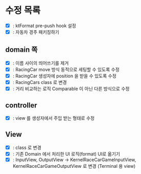 # 수정 목록
- [x] : ktFormat pre-push hook 설정
- [x] : 자동차 경주 패키징하기

## domain 쪽

- [x] : 이름 사이의 띄어쓰기를 제거
- [x] : RacingCar move 방식 동적으로 세팅할 수 있도록 수정
- [x] : RacingCar 생성자에 position 을 받을 수 있도록 수정
- [x] : RacingCars class 로 변경
- [x] : 거리 비교하는 로직 Comparable 이 아닌 다른 방식으로 수정

## controller

- [x] : view 를 생성자에서 주입 받는 형태로 수정

## View

- [x] : class 로 변경
- [x] : 기존 Domain 에서 처리한 UI 로직(format) UI로 옮기기
- [x] : InputView, OutputView -> KernelRaceCarGameInputView, KernelRaceCarGameOutputView 로 변경 (Terminal 용 view)